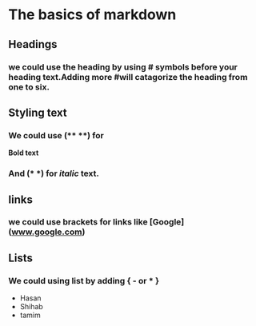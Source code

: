 # The basics of markdown

## Headings

### we could use the heading by using # symbols before your heading text.Adding more #will catagorize the heading from one to six.

## Styling text

### We could use (** **) for 
**Bold text**
### And (* *) for *italic* text.

## links

### we could use brackets for links like [Google] (www.google.com)


## Lists

### We could using list by adding { - or * }
- Hasan
- Shihab
- tamim
